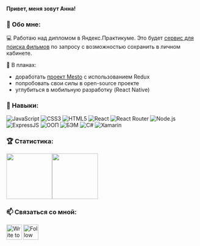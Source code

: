 #### Привет, меня зовут Анна!

### 🥝 Обо мне:

:computer: Работаю над дипломом в Яндекс.Практикуме. Это будет [сервис для поиска фильмов](https://github.com/kozhevatova/movies-explorer-frontend) по запросу с возможностью сохранить в личном кабинете.

:memo: В планах: 
- доработать [проект Mesto](https://github.com/kozhevatova/react-mesto-api-full) с использованием Redux
- попробовать свои силы в open-source проекте
- углубиться в мобильную разработку (React Native)

### 🔨 Навыки: 

![JavaScript](https://img.shields.io/badge/-JavaScript-000?&logo=JavaScript&logoColor=ddc508)
![CSS3](https://img.shields.io/badge/-CSS3-000?&logo=css3)
![HTML5](https://img.shields.io/badge/-HTML5-000?&logo=html5)
![React](https://img.shields.io/badge/-React-000?&logo=React)
![React Router](https://img.shields.io/badge/-React%20Router-000?&logo=React%20Router)
![Node.js](https://img.shields.io/badge/-Node.js-000?&logo=node.js)
![ExpressJS](https://img.shields.io/badge/-ExpressJS-000?&logo=express)
![ООП](https://img.shields.io/badge/-ООП-000?)
![БЭМ](https://img.shields.io/badge/-БЭМ-000?)
![C#](https://img.shields.io/badge/-C%23%20-000?&logo=C%20Sharp)
![Xamarin](https://img.shields.io/badge/-Xamarin-000?&logo=Xamarin)

### :trophy: Статистика:

<div> <img height="120px" src="https://github-readme-stats.vercel.app/api?username=kozhevatova&hide_title=true&hide_border=true&show_icons=true&include_all_commits=true&count_private=true&line_height=21&text_color=000&icon_color=000&bg_color=0,ea6161,ffc64d,fffc4d,52fa5a&theme=graywhite" /><!-- wi*quL3fcV --><img height="120px" src="https://github-readme-stats.vercel.app/api/top-langs/?username=kozhevatova&hide_title=true&hide_border=true&layout=compact&langs_count=7&exclude_repo=comp426,Redventures-Movie-Quotes&text_color=000&icon_color=fff&bg_color=0,52fa5a,4dfcff,c64dff&theme=graywhite" /></div>

### 📫 Связаться со мной:

[<img src="https://upload.wikimedia.org/wikipedia/commons/8/82/Telegram_logo.svg" height="40em" align="center" alt="Write to Anna on Telegram" title="Write to Anna on Telegram"/>](https://t.me/annakin_kiwi)
[<img src="https://raw.githubusercontent.com/Raymo111/Raymo111/master/socials/instagram.svg" height="40em" align="center" alt="Follow Raymo111 on Instagram" title="Follow Anna on Instagram"/>](https://instagram.com/annakin_kiwi)
